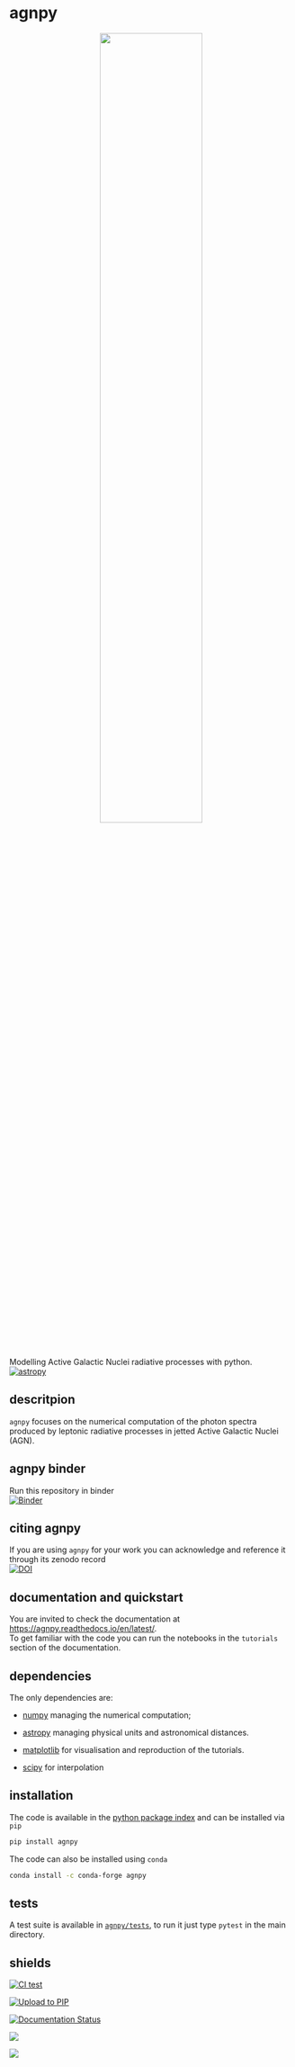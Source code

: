 # agnpy
<p align="center">
  <img width="60%" src="docs/_static/logo.png">
</p>

Modelling Active Galactic Nuclei radiative processes with python.    
[![astropy](http://img.shields.io/badge/powered%20by-AstroPy-orange.svg?style=flat)](http://www.astropy.org/)

## descritpion
`agnpy` focuses on the numerical computation of the photon spectra produced by leptonic radiative processes in jetted Active Galactic Nuclei (AGN).  

## agnpy binder
Run this repository in binder     
[![Binder](https://mybinder.org/badge_logo.svg)](https://mybinder.org/v2/gh/cosimoNigro/agnpy/HEAD)

## citing agnpy
If you are using `agnpy` for your work you can acknowledge and reference it through its zenodo record   
[![DOI](https://zenodo.org/badge/DOI/10.5281/zenodo.4055175.svg)](https://doi.org/10.5281/zenodo.4055175)

## documentation and quickstart
You are invited to check the documentation at https://agnpy.readthedocs.io/en/latest/.    
To get familiar with the code you can run the notebooks in the `tutorials` section
of the documentation.

## dependencies
The only dependencies are:

* [numpy](https://numpy.org) managing the numerical computation;

* [astropy](https://www.astropy.org) managing physical units and astronomical distances.

* [matplotlib](https://matplotlib.org) for visualisation and reproduction of the tutorials.

* [scipy](https://www.scipy.org/) for interpolation 

## installation
The code is available in the [python package index](https://pypi.org/project/agnpy/) and can be installed via `pip`

```bash
pip install agnpy
```

The code can also be installed using `conda`

```bash
conda install -c conda-forge agnpy
```

## tests
A test suite is available in [`agnpy/tests`](https://github.com/cosimoNigro/agnpy/tree/master/agnpy/tests), to run it just type
`pytest` in the main directory.

## shields
[![CI test](https://github.com/cosimoNigro/agnpy/actions/workflows/test.yml/badge.svg)](https://github.com/cosimoNigro/agnpy/actions/workflows/test.yml)

[![Upload to PIP](https://github.com/cosimoNigro/agnpy/actions/workflows/pip-upload.yml/badge.svg)](https://github.com/cosimoNigro/agnpy/actions/workflows/pip-upload.yml)

[![Documentation Status](https://readthedocs.org/projects/agnpy/badge/?version=latest)](https://agnpy.readthedocs.io/en/latest/?badge=latest)

![](https://codecov.io/gh/cosimoNigro/agnpy/branch/master/graph/badge.svg)

![](http://img.shields.io/pypi/v/agnpy.svg?text=version)
